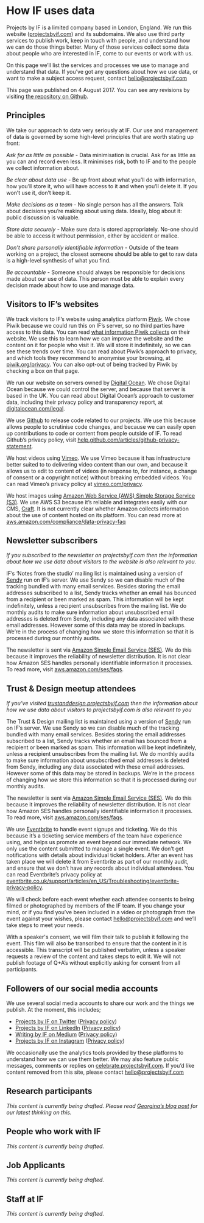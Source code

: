 # How IF uses data

Projects by IF is a limited company based in London, England. We run this website ([projectsbyif.com](https://projectsbyif.com/)) and its subdomains. We also use third party services to publish work, keep in touch with people, and understand how we can do those things better. Many of those services collect some data about people who are interested in IF, come to our events or work with us.

On this page we’ll list the services and processes we use to manage and understand that data. If you’ve got any questions about how we use data, or want to make a subject access request, contact [hello@projectsbyif.com](mailto:hello@projectsbyif.com)

This page was published on 4 August 2017. You can see any revisions by visiting [the repository on Github](https://github.com/projectsbyif/how-if-uses-data).

## Principles
We take our approach to data very seriously at IF. Our use and management of data is governed by some high-level principles that are worth stating up front:

_Ask for as little as possible_ - Data minimisation is crucial. Ask for as little as you can and record even less. It minimises risk, both to IF and to the people we collect information about.

_Be clear about data use_ - Be up front about what you’ll do with information, how you’ll store it, who will have access to it and when you’ll delete it. If you won’t use it, don’t keep it.

_Make decisions as a team_ - No single person has all the answers. Talk about decisions you’re making about using data. Ideally, blog about it: public discussion is valuable.

_Store data securely_ - Make sure data is stored appropriately. No-one should be able to access it without permission, either by accident or malice.

_Don’t share personally identifiable information_ - Outside of the team working on a project, the closest someone should be able to get to raw data is a high-level synthesis of what you find.

_Be accountable_ - Someone should always be responsible for decisions made about our use of data. This person must be able to explain every decision made about how to use and manage data.

## Visitors to IF’s websites
We track visitors to IF’s website using analytics platform [Piwik](https://piwik.org/privacy/). We chose Piwik because we could run this on IF’s server, so no third parties have access to this data. You can read [what information Piwik collects](https://piwik.org/faq/general/faq_18254/) on their website. We use this to learn how we can improve the website and the content on it for people who visit it. We will store it indefinitely, so we can see these trends over time. You can read about Piwik’s approach to privacy, and which tools they recommend to anonymise your browsing, at [piwik.org/privacy](https://piwik.org/privacy). You can also opt-out of being tracked by Piwik by checking a box on that page.

We run our website on servers owned by [Digital Ocean](https://www.digitalocean.com/). We chose Digital Ocean because we could control the server, and because that server is based in the UK. You can read about Digital Ocean’s approach to customer data, including their privacy policy and transparency report, at [digitalocean.com/legal](http://www.digitalocean.com/legal).

We use [Github](https://github.com/) to release code related to our projects. We use this because allows people to scrutinise code changes, and because we can easily open up contributions to code or content from people outside of IF. To read Github’s privacy policy, visit [help.github.com/articles/github-privacy-statement](https://help.github.com/articles/github-privacy-statement/).

We host videos using [Vimeo](https://vimeo.com/). We use Vimeo because it has infrastructure better suited to to delivering video content than our own, and because it allows us to edit to content of videos (in response to, for instance, a change of consent or a copyright notice) without breaking embedded videos. You can read Vimeo’s privacy policy at [vimeo.com/privacy](https://vimeo.com/privacy).

We host images using [Amazon Web Service (AWS) Simple Storage Service (S3)](https://aws.amazon.com/s3/). We use AWS S3 because it’s reliable and integrates easily with our CMS, [Craft](https://craftcms.com/). It is not currently clear whether Amazon collects information about the use of content hosted on its platform. You can read more at [aws.amazon.com/compliance/data-privacy-faq](https://aws.amazon.com/compliance/data-privacy-faq/)

## Newsletter subscribers
_If you subscribed to the newsletter on projectsbyif.com then the information about how we use data about visitors to the website is also relevant to you._

IF’s ‘Notes from the studio’ mailing list is maintained using a version of [Sendy](https://sendy.co/) run on IF’s server. We use Sendy so we can disable much of the tracking bundled with many email services. Besides storing the email addresses subscribed to a list, Sendy tracks whether an email has bounced from a recipient or been marked as spam. This information will be kept indefinitely, unless a recipient unsubscribes from the mailing list. We do monthly audits to make sure information about unsubscribed email addresses is deleted from Sendy, including any data associated with these email addresses. However some of this data may be stored in backups. We’re in the process of changing how we store this information so that it is processed during our monthly audits.

The newsletter is sent via [Amazon Simple Email Service (SES)](https://aws.amazon.com/ses/). We do this because it improves the reliability of newsletter distribution. It is not clear how Amazon SES handles personally identifiable information it processes. To read more, visit [aws.amazon.com/ses/faqs](https://aws.amazon.com/ses/faqs/).

## Trust & Design meetup attendees
_If you’ve visited [trustanddesign.projectsbyif.com](https://trustanddesign.projectsbyif.com/) then the information about how we use data about visitors to projectsbyif.com is also relevant to you_

The Trust & Design mailing list is maintained using a version of [Sendy](https://sendy.co/) run on IF’s server. We use Sendy so we can disable much of the tracking bundled with many email services. Besides storing the email addresses subscribed to a list, Sendy tracks whether an email has bounced from a recipient or been marked as spam. This information will be kept indefinitely, unless a recipient unsubscribes from the mailing list. We do monthly audits to make sure information about unsubscribed email addresses is deleted from Sendy, including any data associated with these email addresses. However some of this data may be stored in backups. We’re in the process of changing how we store this information so that it is processed during our monthly audits.

The newsletter is sent via [Amazon Simple Email Service (SES)](https://aws.amazon.com/ses/). We do this because it improves the reliability of newsletter distribution. It is not clear how Amazon SES handles personally identifiable information it processes. To read more, visit [aws.amazon.com/ses/faqs](https://aws.amazon.com/ses/faqs/).

We use [Eventbrite](https://www.eventbrite.co.uk/) to handle event signups and ticketing. We do this because it’s a ticketing service members of the team have experience using, and helps us promote an event beyond our immediate network. We only use the content submitted to manage a single event. We don’t get notifications with details about individual ticket holders. After an event has taken place we will delete it from Eventbrite as part of our monthly audit, and ensure that we don’t have any records about individual attendees. You can read Eventbrite’s privacy policy at [eventbrite.co.uk/support/articles/en_US/Troubleshooting/eventbrite-privacy-policy](https://www.eventbrite.co.uk/support/articles/en_US/Troubleshooting/eventbrite-privacy-policy).

We will check before each event whether each attendee consents to being filmed or photographed by members of the IF team. If you change your mind, or if you find you’ve been included in a video or photograph from the event against your wishes, please contact [hello@projectsbyif.com](mailto:hello@projectsbyif.com) and we’ll take steps to meet your needs.

With a speaker's consent, we will film their talk to publish it following the event. This film will also be transcribed to ensure that the content in it is accessible. This transcript will be published verbatim, unless a speaker requests a review of the content and takes steps to edit it. We will not publish footage of Q+A’s without explicitly asking for consent from all participants.

## Followers of our social media accounts
We use several social media accounts to share our work and the things we publish. At the moment, this includes;
* [Projects by IF on Twitter](https://twitter.com/@projectsbyif) ([Privacy policy](https://twitter.com/en/privacy))
* [Projects by IF on LinkedIn](https://www.linkedin.com/company/10589574) ([Privacy policy](https://www.linkedin.com/legal/privacy-policy))
* [Writing by IF on Medium](https://medium.com/writing-by-if) ([Privacy policy](https://medium.com/policy/medium-privacy-policy-f03bf92035c9))
* [Projects by IF on Instagram](https://www.instagram.com/projectsbyif/) ([Privacy policy](https://help.instagram.com/155833707900388))

We occasionally use the analytics tools provided by these platforms to understand how we can use them better. We may also feature public messages, comments or replies on [celebrate.projectsbyif.com](https://celebrate.projectsbyif.com/). If you’d like content removed from this site, please contact [hello@projectsbyif.com](mailto:hello@projectsbyif.com)

## Research participants
_This content is currently being drafted. Please read [Georgina’s blog post](https://projectsbyif.com/ideas/research-at-if) for our latest thinking on this._

## People who work with IF
_This content is currently being drafted._

## Job Applicants
_This content is currently being drafted._

## Staff at IF
_This content is currently being drafted._

